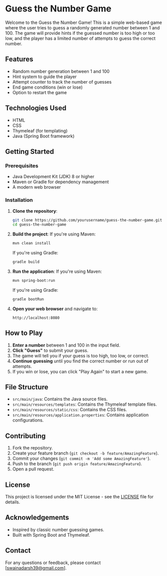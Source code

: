 # Guess the Number Game

Welcome to the Guess the Number Game! This is a simple web-based game where the user tries to guess a randomly generated number between 1 and 100. The game will provide hints if the guessed number is too high or too low, and the player has a limited number of attempts to guess the correct number.

## Features

- Random number generation between 1 and 100
- Hint system to guide the player
- Attempt counter to track the number of guesses
- End game conditions (win or lose)
- Option to restart the game

## Technologies Used

- HTML
- CSS
- Thymeleaf (for templating)
- Java (Spring Boot framework)

## Getting Started

### Prerequisites

- Java Development Kit (JDK) 8 or higher
- Maven or Gradle for dependency management
- A modern web browser

### Installation

1. **Clone the repository**:
    ```bash
    git clone https://github.com/yourusername/guess-the-number-game.git
    cd guess-the-number-game
    ```

2. **Build the project**:
    If you're using Maven:
    ```bash
    mvn clean install
    ```
    If you're using Gradle:
    ```bash
    gradle build
    ```

3. **Run the application**:
    If you're using Maven:
    ```bash
    mvn spring-boot:run
    ```
    If you're using Gradle:
    ```bash
    gradle bootRun
    ```

4. **Open your web browser** and navigate to:
    ```
    http://localhost:8080
    ```

## How to Play

1. **Enter a number** between 1 and 100 in the input field.
2. **Click "Guess"** to submit your guess.
3. The game will tell you if your guess is too high, too low, or correct.
4. **Continue guessing** until you find the correct number or run out of attempts.
5. If you win or lose, you can click "Play Again" to start a new game.

## File Structure

- `src/main/java`: Contains the Java source files.
- `src/main/resources/templates`: Contains the Thymeleaf template files.
- `src/main/resources/static/css`: Contains the CSS files.
- `src/main/resources/application.properties`: Contains application configurations.

## Contributing

1. Fork the repository.
2. Create your feature branch (`git checkout -b feature/AmazingFeature`).
3. Commit your changes (`git commit -m 'Add some AmazingFeature'`).
4. Push to the branch (`git push origin feature/AmazingFeature`).
5. Open a pull request.

## License

This project is licensed under the MIT License - see the [LICENSE](LICENSE) file for details.

## Acknowledgements

- Inspired by classic number guessing games.
- Built with Spring Boot and Thymeleaf.

## Contact

For any questions or feedback, please contact [swainadarsh39@gmail.com].

